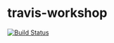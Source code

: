 # travis-workshop

[![Build Status](https://travis-ci.com/JumboCode/travis-workshop.svg?branch=master)](https://travis-ci.com/JumboCode/travis-workshop)
